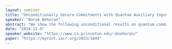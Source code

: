 ```yaml
---
layout: seminar
title: "Unconditionally Secure Commitments with Quantum Auxiliary Inputs"
speaker: "Barak Nehoran"
abstract: "We show the following unconditional results on quantum commitments in two related yet different models: 1. We revisit the notion of quantum auxiliary-input commitments introduced by Chailloux, Kerenidis, and Rosgen (Comput. Complex. 2016) where both the committer and receiver take the same quantum state, which is determined by the security parameter, as quantum auxiliary inputs. We show that computationally-hiding and statistically-binding quantum auxiliary-input commitments exist unconditionally, i.e., without relying on any unproven assumption, while Chailloux et al. assumed a complexity-theoretic assumption, (QIP not in QMA). On the other hand, we observe that achieving both statistical hiding and statistical binding at the same time is impossible even in the quantum auxiliary-input setting. To the best of our knowledge, this is the first example of unconditionally proving computational security of any form of (classical or quantum) commitments for which statistical security is impossible. As intermediate steps toward our construction, we introduce and unconditionally construct post-quantum sparse pseudorandom distributions and quantum auxiliary-input EFI pairs which may be of independent interest. 2. We introduce a new model which we call the common reference quantum state (CRQS) model where both the committer and receiver take the same quantum state that is randomly sampled by an efficient setup algorithm. We unconditionally prove that there exist statistically hiding and statistically binding commitments in the CRQS model, circumventing the impossibility in the plain model. We also discuss their applications to zero-knowledge proofs, oblivious transfers, and multi-party computations."
date: "2024-12-9"
speaker_website: "https://www.cs.princeton.edu/~bnehoran/"
paper: "https://eprint.iacr.org/2023/1844"
---
```

